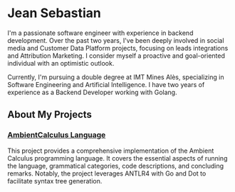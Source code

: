 # Jean Sebastian

I'm a passionate software engineer with experience in backend development. Over the past two years, I've been deeply involved in social media and Customer Data Platform projects, focusing on leads integrations and Attribution Marketing. I consider myself a proactive and goal-oriented individual with an optimistic outlook.

Currently, I'm pursuing a double degree at IMT Mines Alès, specializing in Software Engineering and Artificial Intelligence. I have two years of experience as a Backend Developer working with Golang.

## About My Projects

### [AmbientCalculus Language](https://github.com/Sebas03446/AmbientCalculusLanguage/tree/master)

This project provides a comprehensive implementation of the Ambient Calculus programming language. It covers the essential aspects of running the language, grammatical categories, code descriptions, and concluding remarks. Notably, the project leverages ANTLR4 with Go and Dot to facilitate syntax tree generation.


